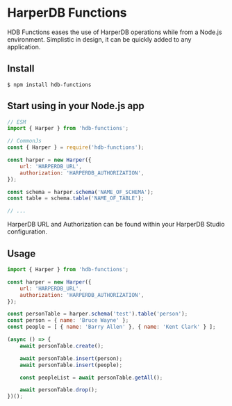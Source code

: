 # HarperDB Functions

HDB Functions eases the use of HarperDB operations while from a Node.js environment. Simplistic in design, it can be quickly added to any application.

## Install

```
$ npm install hdb-functions
```

## Start using in your Node.js app

```js
// ESM
import { Harper } from 'hdb-functions';

// CommonJs
const { Harper } = require('hdb-functions');

const harper = new Harper({
    url: 'HARPERDB_URL',
    authorization: 'HARPERDB_AUTHORIZATION',
});

const schema = harper.schema('NAME_OF_SCHEMA');
const table = schema.table('NAME_OF_TABLE');

// ...
```

HarperDB URL and Authorization can be found within your HarperDB Studio configuration.

## Usage

```js
import { Harper } from 'hdb-functions';

const harper = new Harper({
    url: 'HARPERDB_URL',
    authorization: 'HARPERDB_AUTHORIZATION',
});

const personTable = harper.schema('test').table('person');
const person = { name: 'Bruce Wayne' };
const people = [ { name: 'Barry Allen' }, { name: 'Kent Clark' } ];

(async () => {
    await personTable.create();

    await personTable.insert(person);
    await personTable.insert(people);

    const peopleList = await personTable.getAll();

    await personTable.drop();
})();
```
